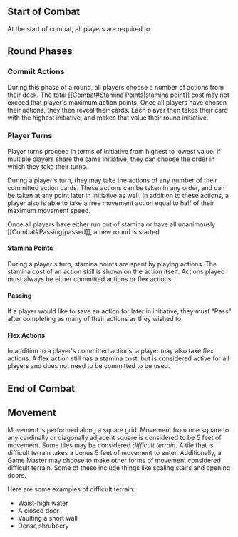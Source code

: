 ## Start of Combat
At the start of combat, all players are required to

## Round Phases

### Commit Actions
During this phase of a round, all players choose a number of actions from their deck. The total [[Combat#Stamina Points|stamina point]] cost may not exceed that player's maximum action points. Once all players have chosen their actions, they then reveal their cards. Each player then takes their card  with the highest initiative, and makes that value their round initiative.

### Player Turns
Player turns proceed in terms of initiative from highest to lowest value. If multiple players share the same initiative, they can choose the order in which they take their turns.

During a player's turn, they may take the actions of any number of their committed action cards. These actions can be taken in any order, and can be taken at any point later in initiative as well. In addition to these actions, a player also is able to take a free movement action equal to half of their maximum movement speed. 

Once all players have either run out of stamina or have all unanimously [[Combat#Passing|passed]], a new round is started

#### Stamina Points
During a player's turn, stamina points are spent by playing actions. The stamina cost of an action skill is shown on the action itself. Actions played must always be either committed actions or flex actions.

#### Passing
If a player would like to save an action for later in initiative, they must "Pass" after completing as many of their actions as they wished to.

#### Flex Actions
In addition to a player's committed actions, a player may also take flex actions. A flex action still has a stamina cost, but is considered active for all players and does not need to be committed to be used.

## End of Combat



## Movement
Movement is performed along a square grid. Movement from one square to any cardinally or diagonally adjacent square is considered to be 5 feet of movement. Some tiles may be considered *difficult terrain*. A tile that is difficult terrain takes a bonus 5 feet of movement to enter. Additionally, a Game Master may choose to make other forms of movement considered difficult terrain. Some of these include things like scaling stairs and opening doors. 

Here are some examples of difficult terrain:
- Waist-high water
- A closed door
- Vaulting a short wall
- Dense shrubbery